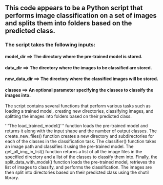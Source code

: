 ## This code appears to be a Python script that performs image classification on a set of images and splits them into folders based on the predicted class.

### The script takes the following inputs:

#### model_dir     ==> The directory where the pre-trained model is stored.
#### data_dir      ==> The directory where the images to be classified are stored.
#### new_data_dir  ==> The directory where the classified images will be stored.
#### classes       ==> An optional parameter specifying the classes to classify the images into.
The script contains several functions that perform various tasks such as loading a trained model, creating new directories, classifying images, and splitting the images into folders based on their predicted class.

'''The load_trained_model()''' function loads the pre-trained model and returns it along with the input shape and the number of output classes. The create_new_files() function creates a new directory and subdirectories for each of the classes in the classification task. The classifier() function takes an image path and classifies it using the pre-trained model. The get_all_img_in_list() function returns a list of all the image files in the specified directory and a list of the classes to classify them into. Finally, the split_data_with_model() function loads the pre-trained model, retrieves the list of images to classify, and performs the classification. The images are then split into directories based on their predicted class using the shutil library.
